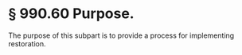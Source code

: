 # § 990.60   Purpose.

The purpose of this subpart is to provide a process for implementing restoration. 




